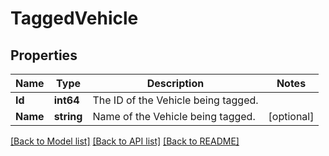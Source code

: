 # TaggedVehicle

## Properties
Name | Type | Description | Notes
------------ | ------------- | ------------- | -------------
**Id** | **int64** | The ID of the Vehicle being tagged. | 
**Name** | **string** | Name of the Vehicle being tagged. | [optional] 

[[Back to Model list]](../README.md#documentation-for-models) [[Back to API list]](../README.md#documentation-for-api-endpoints) [[Back to README]](../README.md)


